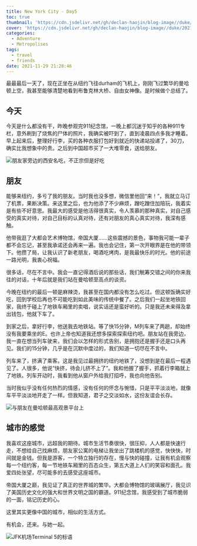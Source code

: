 ```yaml
---
title: New York City - Day5
toc: true
thumbnail: 'https://cdn.jsdelivr.net/gh/declan-haojin/blog-image//duke/20211130000026.png'
cover: 'https://cdn.jsdelivr.net/gh/declan-haojin/blog-image//duke/20211130000026.png'
categories:
  - Adventure
  - Metropolises
tags:
  - travel
  - friends
date: 2021-11-29 21:28:46
---
```


最最最后一天了，现在正坐在从纽约飞往durham的飞机上，刚刚飞过繁华的曼哈顿上空，我甚至能够清楚地看到布鲁克林大桥、自由女神像。是时候做个总结了。

<!--more-->

## 今天
今天是什么都没有干，昨晚参观完911纪念馆，一晚上都沉迷于知乎的各种911专栏，意外刷到了烧焦的尸体的照片，我确实被吓到了，直到凌晨四点多我才睡着。早上起来后，整理好行李，买的各种衣服打包好到就近的快递站投递了，30刀，确实比我想象中的贵。之后到中国超市买了一大堆零食，送给朋友。

![朋友家旁边的西安名吃，不正宗但是好吃](https://cdn.jsdelivr.net/gh/declan-haojin/blog-image//duke/20211130000151.png)

## 朋友
能够来纽约，多亏了我的朋友。当时我也没多想，微信里他回“来！”，我就立马订了机票，果断决策。来这里之后，也为他添了不少麻烦，蹭吃蹭住加陪玩，我着实是有些不好意思。我最大的感受是他活得很真实，令人羡慕的那种真实，对自己感受的真实对待，对自己目标的认真对待，还有对朋友的真心真实对待，我深有感触。

他带我逛了大都会艺术博物馆，帝国大厦……这些震撼的景色，事物我可能一辈子都不会忘记，甚至我承诺还会再来一遍。我也会记住，第一次开眼界是在他的带领下。他攒了局，让我认识了新老朋友，喝酒吃烤肉，是我最快乐的时光。他的前途一路光明，我衷心祝福。

很多话，尽在不言中。我会一直记得酒后说的那些话，我们觥筹交错之间的你来我往的对话，十年后就是我们站在曼哈顿至高点的谈资。

今晚在纽约的最后一顿是麻辣烫，我甚至在国内都没有怎么吃过。但这顿饭确实好吃，回到学校后再也不可能吃到如此美味的传统中餐了。之后我们一起坐地铁回家，我终于碰上了地铁车厢里的卖唱，说实话还是蛮好听的。只是我还未来得及拿出钱包，他就下车了。

到家之后，拿好行李，他送我去地铁站。等了快15分钟，M列车来了两趟，却始终没有我要乘坐的E。也许上帝也知道我还想多探索探索纽约吧。朋友站在我旁边，我一直在想当列车驶来，我们会以怎样的形式告别，是拥抱还是握手还是口头再见。我们的15分钟，几乎是在沉默中度过的，我们知道一切尽在不言中。

列车来了，挤满了乘客。这是我见过最拥挤的纽约地铁了，没想到是在最后一程遇见了。人很多，他说“快挤，待会儿挤不上了”。我和他握了握手，抓着行李箱就上了地铁。列车开动时，我看到他从窗户外给我打招呼，我也向他告别。

当时我似乎没有任何热烈的情感，没有任何的怀念与惋惜，只是平平淡淡地，就像车平平淡淡地开走了一样。但我知道，君子之交淡如水，这份友谊会长存。

![与朋友在曼哈顿最高观景平台上](https://cdn.jsdelivr.net/gh/declan-haojin/blog-image//duke/20211130000358.png)




## 城市的感觉

我喜欢这座城市，远超我的期待。城市生活节奏很快，很压抑，人人都是快速行走，不想给自己找麻烦，朋友家公寓的电梯让我坐出了跳楼机的感觉，快快快，时间就是金钱。但我是游客，一个特立独行的存在，慢与快的碰撞，让我有机会观察每一个纽约客，每一节地铁车厢里的百态众生，第五大道上人们的笑容和面孔。我爱四处张望，尽可能多的去感受这座城市。

帝国大厦之巅，我见证了真正的世界城的繁华。大都会博物馆的玻璃展厅，我见识了美国历史文化的强大和世界文明之国的霸道。911纪念馆，我感受到了城市脆弱的一面，铭记历史的心。

这里其实更像中国的城市，相似的生活方式。

有机会，还来。与她一起。

![JFK机场Terminal 5的标语](https://cdn.jsdelivr.net/gh/declan-haojin/blog-image//duke/20211130000240.png)

